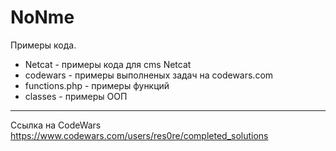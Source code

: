 # NoNme
Примеры кода.
- Netcat - примеры кода для cms Netcat
- codewars - примеры выполненых задач на codewars.com
- functions.php - примеры функций
- classes - примеры ООП
__________________________________________________________
Ссылка на CodeWars
https://www.codewars.com/users/res0re/completed_solutions
